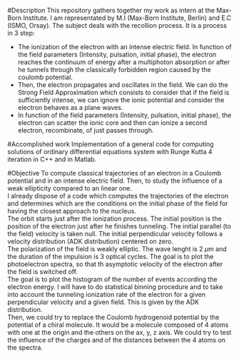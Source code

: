 #Description
This repository gathers together my work as intern at the Max-Born Institute. I am representated by M.I (Max-Born Institute, Berlin) and E.C (ISMO, Orsay).
The subject deals with the recollion process. It is a process in 3 step:
  
  - The ionization of the electron with an intense electric field. In function of the field parameters (Intensity, pulsation, initial phase), the electron reaches the continuum of energy after a multiphoton absorption or after he tunnels through the classically forbidden region caused by the coulomb potential. 
  - Then, the electron propagates and oscillates in the field. We can do the Strong Field Approximation which consists to consider that if the field is sufficiently intense, we can ignore the ionic potential and consider the electron behaves as a plane waves.
  - In function of the field parameters (Intensity, pulsation, initial phase),
the electron can scatter the ionic core and then can ionize a second electron, recombinate, of just passes through.

#Accomplished work
 Implementation of a general code for computing solutions of ordinary differential equations system with Runge Kutta 4 iteration in C++ and in Matlab.


#Objective
 To compute classical trajectories of an electron in a Coulomb potential and in an intense electric field. Then, to study the influence of a weak ellipticity compared to an linear one.  
I already dispose of a code which computes the trajectories of the electron and determines which are the conditions on the initial phase of the field for having the closest approach to the nucleus.   
The orbit starts just after the ionization process. The initial position is the position of the electron just after he finishes tunneling. The initial parallel (to the field) velocity is taken null. The initial perpendicular velocity follows a velocity distribution (ADK distribution) centered on zero.  
The polarization of the field is weakly elliptic. The wave lenght is 2 $\mu$m and the duration of the impulsion is 3 optical cycles. The goal is to plot the photoelectron spectra, so that th asymptotic velocity of the electron after the field is switched off.  
The goal is to plot the histogram of the number of events according the electron energy. 
I will have to do statistical binning procedure and to take into account the tunneling ionization rate of the electron for a given perpendicular velocity and a given field. This is given by the ADK distribution.  
Then, we could try to replace the Coulomb hydrogenoid potential by the potential of a chiral molecule. It would be a molecule composed of 4 atoms with one at the origin and the others on the ax, y, z axis. We could try to test the influence of the charges and of the distances between the 4 atoms on the spectra.
